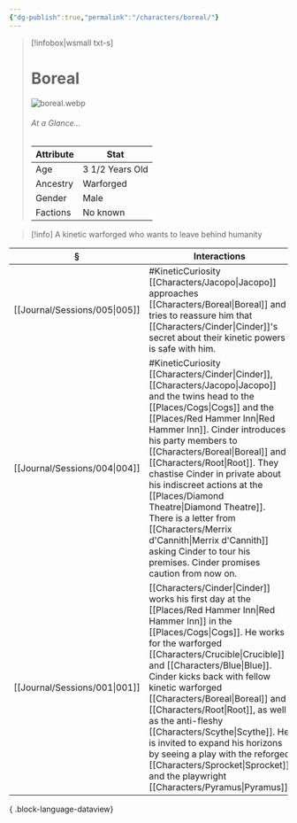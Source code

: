 ```yaml
---
{"dg-publish":true,"permalink":"/characters/boreal/"}
---
```


> [!infobox|wsmall txt-s]
> # Boreal
> ![boreal.webp](/img/user/z_attachments/boreal.webp) 
> ###### At a Glance...
> | Attribute | Stat |
> | ---- | ---- |
> | Age | 3 1/2 Years Old |
> | Ancestry | Warforged |
> | Gender | Male |
> | Factions | No known |

>[!info] A kinetic warforged who wants to leave behind humanity

| §                                | Interactions                                                                                                                                                                                                                                                                                                                                                                          |
| -------------------------------- | ------------------------------------------------------------------------------------------------------------------------------------------------------------------------------------------------------------------------------------------------------------------------------------------------------------------------------------------------------------------------------------- |
| [[Journal/Sessions/005\|005]] | #KineticCuriosity [[Characters/Jacopo\|Jacopo]] approaches [[Characters/Boreal\|Boreal]] and tries to reassure him that [[Characters/Cinder\|Cinder]]'s secret about their kinetic powers is safe with him.                                                                                                                                                                                                                                    |
| [[Journal/Sessions/004\|004]] | #KineticCuriosity [[Characters/Cinder\|Cinder]], [[Characters/Jacopo\|Jacopo]] and the twins head to the [[Places/Cogs\|Cogs]] and the [[Places/Red Hammer Inn\|Red Hammer Inn]]. Cinder introduces his party members to [[Characters/Boreal\|Boreal]] and [[Characters/Root\|Root]]. They chastise Cinder in private about his indiscreet actions at the [[Places/Diamond Theatre\|Diamond Theatre]]. There is a letter from [[Characters/Merrix d'Cannith\|Merrix d'Cannith]] asking Cinder to tour his premises. Cinder promises caution from now on. |
| [[Journal/Sessions/001\|001]] | [[Characters/Cinder\|Cinder]] works his first day at the [[Places/Red Hammer Inn\|Red Hammer Inn]] in the [[Places/Cogs\|Cogs]]. He works for the warforged [[Characters/Crucible\|Crucible]] and [[Characters/Blue\|Blue]]. Cinder kicks back with fellow kinetic warforged [[Characters/Boreal\|Boreal]] and [[Characters/Root\|Root]], as well as the anti-fleshy [[Characters/Scythe\|Scythe]]. He is invited to expand his horizons by seeing a play with the reforged [[Characters/Sprocket\|Sprocket]] and the playwright [[Characters/Pyramus\|Pyramus]].                  |

{ .block-language-dataview}